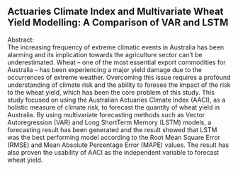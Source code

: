 ## **Actuaries Climate Index and Multivariate Wheat Yield Modelling: A Comparison of VAR and LSTM**

Abstract: <br>
The increasing frequency of extreme climatic events in Australia has been alarming and its
implication towards the agriculture sector can’t be underestimated. Wheat – one of the most
essential export commodities for Australia – has been experiencing a major yield damage due to
the occurrences of extreme weather. Overcoming this issue requires a profound understanding of
climate risk and the ability to foresee the impact of the risk to the wheat yield, which has been the
core problem of this study. This study focused on using the Australian Actuaries Climate Index
(AACI), as a holistic measure of climate risk, to forecast the quantity of wheat yield in Australia.
By using multivariate forecasting methods such as Vector Autoregression (VAR) and Long ShortTerm Memory (LSTM) models, a forecasting result has been generated and the result showed that
LSTM was the best performing model according to the Root Mean Square Error (RMSE) and
Mean Absolute Percentage Error (MAPE) values. The result has also proven the usability of AACI
as the independent variable to forecast wheat yield.
